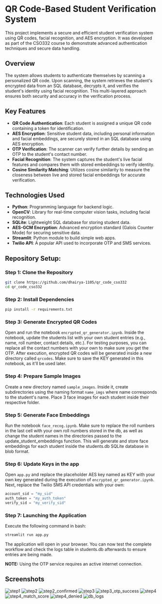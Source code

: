 # QR Code-Based Student Verification System

This project implements a secure and efficient student verification system using QR codes, facial recognition, and AES encryption. It was developed as part of the CSO332 course to demonstrate advanced authentication techniques and secure data handling.

## Overview

The system allows students to authenticate themselves by scanning a personalized QR code. Upon scanning, the system retrieves the student's encrypted data from an SQL database, decrypts it, and verifies the student's identity using facial recognition. This multi-layered approach ensures both security and accuracy in the verification process.

## Key Features

- **QR Code Authentication**: Each student is assigned a unique QR code containing a token for identification.
- **AES Encryption**: Sensitive student data, including personal information and facial embeddings, are securely stored in an SQL database using AES encryption.
- **OTP Verification**: The scanner can verify further details by sending an OTP to the student's contact number.
- **Facial Recognition**: The system captures the student's live facial features and compares them with stored embeddings to verify identity.
- **Cosine Similarity Matching**: Utilizes cosine similarity to measure the closeness between live and stored facial embeddings for accurate verification.

## Technologies Used

- **Python**: Programming language for backend logic.
- **OpenCV**: Library for real-time computer vision tasks, including facial recognition.
- **SQLite**: Lightweight SQL database for storing student data.
- **AES-GCM Encryption**: Advanced encryption standard (Galois Counter Mode) for securing sensitive data.
- **Streamlit**: Python module to build simple web apps.
- **Twilio API**: A popular API used to incorporate OTP and SMS services. 

## Repository Setup:

### Step 1: Clone the Repository
```bash
git clone https://github.com/dhairya-1105/qr_code_cso332
cd qr_code_cso332
```

### Step 2: Install Dependencies
```bash
pip install -r requirements.txt
```

### Step 3: Generate Encrypted QR Codes
Open and run the notebook `encrypted_qr_generator.ipynb`. Inside the notebook, update the students list with your own student entries (e.g., name, roll number, contact details, etc.). For testing purposes, you can replace all the contact numbers with your own to make sure you get the OTP. After execution, encrypted QR codes will be generated inside a new directory called `qrcodes`. Make sure to save the KEY generated in this notebook, as it'll be used later.

### Step 4: Prepare Sample Images
Create a new directory named `sample_images`. Inside it, create subdirectories using the naming format `name_imgs` where name corresponds to the student's name. Place 3 face images for each student inside their respective folder.

### Step 5: Generate Face Embeddings
Run the notebook `face_recog.ipynb`. Make sure to replace the roll numbers in the last cell with your own roll numbers stored in the db, as well as change the student names in the directories passed to the update_student_embeddings function. This will generate and store face embeddings for each student inside the students.db SQLite database in blob format.

### Step 6: Update Keys in the app
Open `app.py` and replace the placeholder AES key named as KEY with your own key generated during the execution of `encrypted_qr_generator.ipynb`. Next, replace the Twilio SMS API credentials with your own:
```python
account_sid = "my_sid"
auth_token = "my_auth_token"
verify_sid = "my_verify_sid"
```

### Step 7: Launching the Application
Execute the following command in bash:
```bash
streamlit run app.py
```
The application will open in your browser. You can now test the complete workflow and check the logs table in students.db afterwards to ensure entries are being made.

**NOTE:** Using the OTP service requires an active internet connection.

## Screenshots
![step1](assets/step1.png)
![step2](assets/step2.png)
![step2_confirmed](assets/step2_success.png)
![step3](assets/step3.png)
![step3_otp_success](assets/step3_fetched.png)
![step4](assets/step4.png)
![step4_match_score](assets/step4_matchscore.png)
![step4_denied](assets/step4_denied.png)
![db_logs](assets/db_logs.png)

